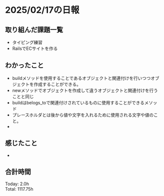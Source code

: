 # 2025/02/17の日報
## 取り組んだ課題一覧
* タイピング練習
*  RailsでECサイトを作る
## わかったこと
*  buildメソッドを使用することであるオブジェクトと関連付けを行いつつオブジェクトを作成することができる。
  * newメソッドでオブジェクトを作成して違うオブジェクトと関連付けを行うことと同じ
  * buildはbelogs_toで関連付けされているものに使用することができるメソッド
*  プレースホルダとは後から値や文字を入れるために使用される文字や値のこと。
*     
## 感じたこと
* 
## 合計時間 
Today: 2.0h<br>
Total: 1117.75h
